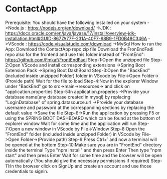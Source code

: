 # ContactApp

Prerequisite:
You should have the following installed on your system
->Node.js : https://nodejs.org/en/download/
->JDK     : https://docs.oracle.com/en/java/javase/17/install/overview-jdk-installation.html#GUID-8677A77F-231A-40F7-98B9-1FD0B48C346A
->VScode : https://code.visualstudio.com/download
->MySql
How to run the App:
Download the ContactApp repo zip file
Download the FronEndFadi repo also for the frontend and use this folder instead of "FrontEnd": https://github.com/Fmkaf/FrontEndFadi
Step-1:Open the unzipped file
Step-2:Open VScode and install corresponding extensions
      ->Spring Boot Extension Pack
      ->Spring Boot DashBoard
Step-3:Open the "BackEnd"(included inside unzipped Folder) folder in VScode by File->Open Folder->(Provide path)
       Wait for the file to load
Step-4:Now in the explorer Window under "BackEnd" go to src->main->resources-> and click on "application.properties
Step-5:In application.properies
      ->Provide your database name(any database created in mysql) by replacing "LoginDatabase" of spring.datasource.url
      ->Provide your database username and password at the corresponding sections by replacing the default value
      ->Save the file
Step-6->Run the application by pressing F5 or using the SPRING BOOT DASHBOARD which can be found at the bottom of explorer window
       Wait for some time and the application will run
Step-7:Open a new window in VScode by File->Window
Step-8:Open the "FrontEnd" folder (included inside unzipped Folder) in VScode by File->Open Folder->(Provide path)
Step-9:Press Ctrl+` and now a terminal will be opened at the bottom
Step-10:Make sure you are in "FrontEnd" directory inside the terminal
       Type "npm install" and then press Enter 
       Then type "npm start" and then press Enter
       Wait for some time and the browser will be open automatically
       (You should give the necessary permissions if required)
Step-11:In the browser
        click on SignUp and create an account and use those credentials to signin.
